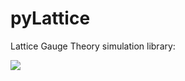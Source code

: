 # pyLattice
Lattice Gauge Theory simulation library: 

![](https://github.com/pretidav/pyLattice/actions/workflows/testonbuild.yml/badge.svg)

